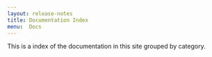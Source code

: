 ```yaml
---
layout: release-notes
title: Documentation Index
menu:  Docs
---
```

This is a index of the documentation in this site grouped by category.
